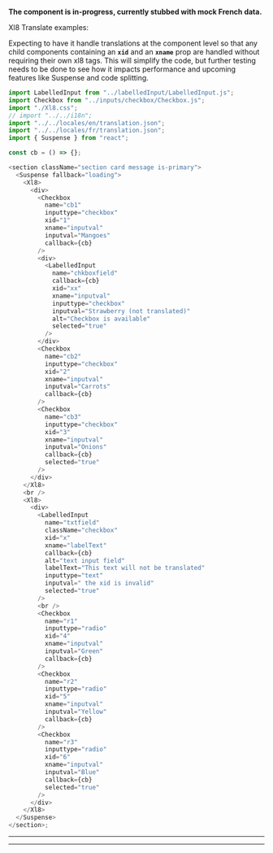 
**The component is in-progress, currently stubbed with mock French data.**

Xl8 Translate examples:

Expecting to have it handle translations at the component level so that any child components containing an **`xid`** and an **`xname`** prop are handled without requiring their own xl8 tags. This will simplify the code, but further testing needs to be done to see how it impacts performance and upcoming features like Suspense and code splitting.

```js
import LabelledInput from "../labelledInput/LabelledInput.js";
import Checkbox from "../inputs/checkbox/Checkbox.js";
import "./Xl8.css";
// import "../../i18n";
import "../../locales/en/translation.json";
import "../../locales/fr/translation.json";
import { Suspense } from "react";

const cb = () => {};

<section className="section card message is-primary">
  <Suspense fallback="loading">
    <Xl8>
      <div>
        <Checkbox
          name="cb1"
          inputtype="checkbox"
          xid="1"
          xname="inputval"
          inputval="Mangoes"
          callback={cb}
        />
        <div>
          <LabelledInput
            name="chkboxfield"
            callback={cb}
            xid="xx"
            xname="inputval"
            inputtype="checkbox"
            inputval="Strawberry (not translated)"
            alt="Checkbox is available"
            selected="true"
          />
        </div>
        <Checkbox
          name="cb2"
          inputtype="checkbox"
          xid="2"
          xname="inputval"
          inputval="Carrots"
          callback={cb}
        />
        <Checkbox
          name="cb3"
          inputtype="checkbox"
          xid="3"
          xname="inputval"
          inputval="Onions"
          callback={cb}
          selected="true"
        />
      </div>
    </Xl8>
    <br />
    <Xl8>
      <div>
        <LabelledInput
          name="txtfield"
          className="checkbox"
          xid="x"
          xname="labelText"
          callback={cb}
          alt="text input field"
          labelText="This text will not be translated"
          inputtype="text"
          inputval=" the xid is invalid"
          selected="true"
        />
        <br />
        <Checkbox
          name="r1"
          inputtype="radio"
          xid="4"
          xname="inputval"
          inputval="Green"
          callback={cb}
        />
        <Checkbox
          name="r2"
          inputtype="radio"
          xid="5"
          xname="inputval"
          inputval="Yellow"
          callback={cb}
        />
        <Checkbox
          name="r3"
          inputtype="radio"
          xid="6"
          xname="inputval"
          inputval="Blue"
          callback={cb}
          selected="true"
        />
      </div>
    </Xl8>
  </Suspense>
</section>;
```

---

---
